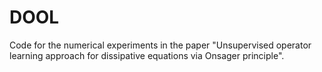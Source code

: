 # DOOL
Code for the numerical experiments in the paper "Unsupervised operator learning approach for dissipative equations via Onsager principle".
